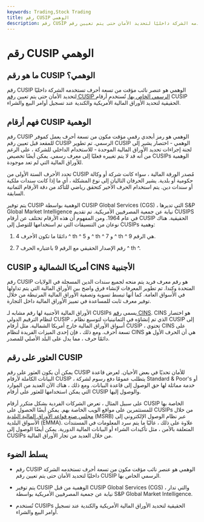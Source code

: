```yaml
---
keywords: Trading,Stock Trading
title: رقم CUSIP الوهمي
description: رقم CUSIP الوهمي هو عنصر نائب مؤقت تستخدمه الشركة داخليًا لتحديد الأمان حتى يتم تعيين رقم CUSIP الرسمي الخاص بها.
---
```


# رقم CUSIP الوهمي
## ما هو رقم CUSIP الوهمي؟

رقم CUSIP الوهمي هو عنصر نائب مؤقت من تسعة أحرف تستخدمه الشركة داخليًا لتحديد الأمان حتى يتم تعيين [رقم CUSIP الرسمي الخاص بها.](/cusipnumber) تُستخدم أرقام CUSIP الحقيقية لتحديد الأوراق المالية الأمريكية والكندية عند تسجيل أوامر البيع والشراء.

## فهم أرقام CUSIP الوهمية

رقم CUSIP الوهمي هو رمز أبجدي رقمي مؤقت مكون من تسعة أحرف يعمل كموفر للمقعد قبل تعيين رقم CUSIP الرسمي. تم تطوير CUSIP الوهمي - اختصار يشير إلى لجنة إجراءات تحديد الأوراق المالية الموحدة - للاستخدام الداخلي للشركة ، على الرغم من أنه قد لا يتم تغييره فعليًا إلى معرف رسمي. يمكن أيضًا تخصيص CUSIPs الوهمية للأوراق المالية التي لم تعد موجودة.

تحدد الأحرف الستة الأولى من CUSIP مُصدر الورقة المالية ، سواء كانت شركة أو وكالة حكومية أو بلدية. يشير الحرفان التاليان إلى نوع المشكلة ، أي ما إذا كانت سندات ملكية أو سندات دين. يتم استخدام الحرف الأخير كتحقق رياضي للتأكد من دقة الأرقام الثمانية السابقة.

يتم توفير CUSIP الوهمية بواسطة CUSIP Global Services (CGS) ، التي تديرها S&P Global Market Intelligence نيابة عن جمعية المصرفيين الأمريكية. تم تقديم CUSIPS في عام 1964. ومن المفهوم أن هذه الأرقام تختلف عن أرقام CUSIP الحقيقية. هناك نوعان من التنسيقات التي تم استخدامها للتوصل إلى CUSIPs وهمية:

1. دائمًا ما تكون الأحرف 4 ^ th ^ و 5 ^ th ^ و 7 ^ th ^ هي الرقم 9.

1. رقم الإصدار الحقيقي مع الرقم 9 باعتباره الحرف 7 ^ th ^.

## CUSIP أمريكا الشمالية و CINS الأجنبية

رقم CUSIP هو رقم معرف فريد يتم منحه لجميع سندات الدين المسجلة في الولايات المتحدة وكندا. تم تطوير المعرفات لإنشاء فرق واضح بين الأوراق المالية التي يتم تداولها في الأسواق العامة. كما أنها تبسط تسوية وتصفية الأوراق المالية المرتبطة من خلال توفير معرف ثابت للمساعدة في تمييز الأوراق المالية داخل التجارة.

الأوراق المالية الأجنبية لها رقم مشابه لـ CUSIPs يسمى [رقم CINS](/cins). CINS هو اختصار لنظام الترقيم الدولي CUSIP ، الذي تم إنشاؤه في الثمانينيات لتوسيع نظام CUSIP إلى أسواق الأوراق المالية خارج أمريكا الشمالية. مثل أرقام CUSIP ، تحتوي CINS على تسعة أحرف. ومع ذلك ، فإن إحدى الميزات الفريدة لنظام CINS هي أن الحرف الأول هو دائمًا حرف ، مما يدل على البلد الأصلي للمصدر.

## العثور على رقم CUSIP

يمكن أن يكون العثور على رقم CUSIP للأمان تحديًا في بعض الأحيان. لعرض قاعدة البيانات الكاملة لأرقام CUSIP ، يتطلب عمومًا دفع رسوم لشركة Standard & Poor's أو خدمة مماثلة لها حق الوصول إلى قاعدة البيانات. ومع ذلك ، هناك الآن العديد من الموارد التي يمكن استخدامها للعثور على أرقام CUSIP والوصول إليها.

على سبيل المثال ، تعرض الشركات الفردية بشكل متكرر أرقام CUSIP الخاصة بها للمستثمرين على مواقع الويب الخاصة بهم. يمكن أيضًا الحصول على CUSIPs من خلال [مجلس صنع قواعد الأوراق المالية البلدية](/msrb) (MSRB) عبر نظام الوصول الإلكتروني إلى الأسواق البلدية (EMMA). علاوة على ذلك ، غالبًا ما يتم سرد المعلومات في المستندات المتعلقة بالأمن ، مثل تأكيدات الشراء أو البيانات المالية الدورية. يمكن أيضًا الوصول إلى CUSIPs من خلال العديد من تجار الأوراق المالية.

## يسلط الضوء

- رقم CUSIP الوهمي هو عنصر نائب مؤقت مكون من تسعة أحرف تستخدمه الشركة داخليًا لتحديد الأمان حتى يتم تعيين رقم CUSIP الرسمي الخاص بها.

- يتم توفير CUSIP الوهمية من قبل CUSIP Global Services (CGS) ، والتي تدار نيابة عن جمعية المصرفيين الأمريكية بواسطة S&P Global Market Intelligence.

- تُستخدم CUSIPs الحقيقية لتحديد الأوراق المالية الأمريكية والكندية عند تسجيل أوامر البيع والشراء.

